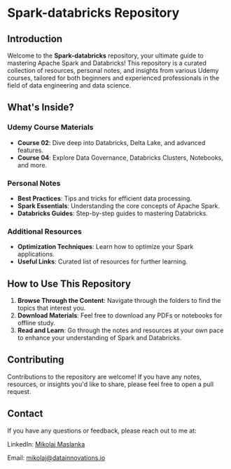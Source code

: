 
# Spark-databricks Repository

## Introduction

Welcome to the **Spark-databricks** repository, your ultimate guide to mastering Apache Spark and Databricks! This repository is a curated collection of resources, personal notes, and insights from various Udemy courses, tailored for both beginners and experienced professionals in the field of data engineering and data science.

## What's Inside?

### Udemy Course Materials

- **Course 02**: Dive deep into Databricks, Delta Lake, and advanced features.
- **Course 04**: Explore Data Governance, Databricks Clusters, Notebooks, and more.

### Personal Notes

- **Best Practices**: Tips and tricks for efficient data processing.
- **Spark Essentials**: Understanding the core concepts of Apache Spark.
- **Databricks Guides**: Step-by-step guides to mastering Databricks.

### Additional Resources

- **Optimization Techniques**: Learn how to optimize your Spark applications.
- **Useful Links**: Curated list of resources for further learning.

## How to Use This Repository

1. **Browse Through the Content**: Navigate through the folders to find the topics that interest you.
2. **Download Materials**: Feel free to download any PDFs or notebooks for offline study.
3. **Read and Learn**: Go through the notes and resources at your own pace to enhance your understanding of Spark and Databricks.

## Contributing

Contributions to the repository are welcome! If you have any notes, resources, or insights you'd like to share, please feel free to open a pull request.


## Contact

If you have any questions or feedback, please reach out to me at:

LinkedIn: [Mikolaj Maslanka](https://www.linkedin.com/in/miko%C5%82aj-ma%C5%9Blanka/)

Email: mikolaj@datainnovations.io 